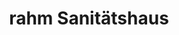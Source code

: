---
title: "rahm Sanitätshaus"
url: /euskirchen/rahm-sanitaetshaus-thomas-esser-strasse/
shop: Sanitätshaus
---